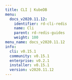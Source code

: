 ```yaml
---
title: CLI | KubeDB
menu:
  docs_v2020.11.12:
    identifier: rd-cli-redis
    name: Cli
    parent: rd-redis-guides
    weight: 100
menu_name: docs_v2020.11.12
info:
  cli: v0.15.1
  community: v0.15.1
  enterprise: v0.2.1
  installer: v0.15.1
  version: v2020.11.12
---
```


